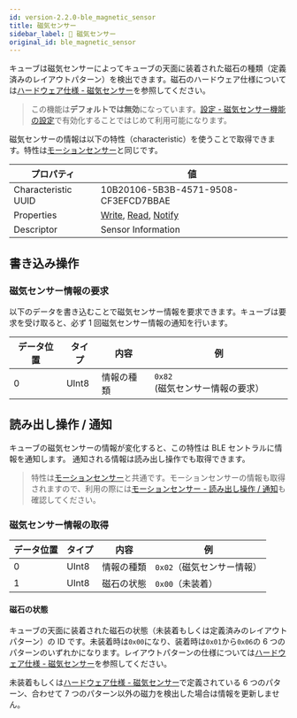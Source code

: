 ```yaml
---
id: version-2.2.0-ble_magnetic_sensor
title: 磁気センサー
sidebar_label: 🔄 磁気センサー
original_id: ble_magnetic_sensor
---
```


キューブは磁気センサーによってキューブの天面に装着された磁石の種類（定義済みのレイアウトパターン）を検出できます。磁石のハードウェア仕様については[ハードウェア仕様 - 磁気センサー](hardware_magnet.md)を参照してください。

> この機能は**デフォルトでは無効**になっています。[設定 - 磁気センサー機能の設定](configuration.md#磁気センサー機能の設定)で有効化することではじめて利用可能になります。

磁気センサーの情報は以下の特性（characteristic）を使うことで取得できます。特性は[モーションセンサー](sensor.md)と同じです。

| プロパティ          | 値                                                                                 |
| ------------------- | ---------------------------------------------------------------------------------- |
| Characteristic UUID | 10B20106-5B3B-4571-9508-CF3EFCD7BBAE                                               |
| Properties          | [Write](#書き込み操作), [Read](#読み出し操作--通知), [Notify](#読み出し操作--通知) |
| Descriptor          | Sensor Information                                                                 |

## **書き込み操作**

### 磁気センサー情報の要求

以下のデータを書き込むことで磁気センサー情報を要求できます。キューブは要求を受け取ると、必ず 1 回磁気センサー情報の通知を行います。

| データ位置 | タイプ | 内容       | 例                                                  |
| ---------- | ------ | ---------- | --------------------------------------------------- |
| 0          | UInt8  | 情報の種類 | <span fixed>`0x82`</span> (磁気センサー情報の要求） |

## **読み出し操作 / 通知**

キューブの磁気センサーの情報が変化すると、この特性は BLE セントラルに情報を通知します。
通知される情報は読み出し操作でも取得できます。

> 特性は[モーションセンサー](sensor.md)と共通です。モーションセンサーの情報も取得されますので、利用の際には[モーションセンサー - 読み出し操作 / 通知](sensor.md#読み出し操作--通知)も確認してください。

### 磁気センサー情報の取得

| データ位置 | タイプ | 内容       | 例                                            |
| ---------- | ------ | ---------- | --------------------------------------------- |
| 0          | UInt8  | 情報の種類 | <span fixed>`0x02`</span>（磁気センサー情報） |
| 1          | UInt8  | 磁石の状態 | `0x00`（未装着）                              |

#### 磁石の状態

キューブの天面に装着された磁石の状態（未装着もしくは定義済みのレイアウトパターン）の ID です。未装着時は`0x00`になり、装着時は`0x01`から`0x06`の 6 つのパターンのいずれかになります。レイアウトパターンの仕様については[ハードウェア仕様 - 磁気センサー](hardware_magnet.md)を参照してください。

未装着もしくは[ハードウェア仕様 - 磁気センサー](hardware_magnet.md)で定義されている 6 つのパターン、合わせて 7 つのパターン以外の磁力を検出した場合は情報を更新しません。
